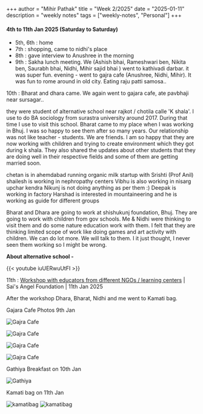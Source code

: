 +++
author = "Mihir Pathak"
title = "Week 2/2025"
date = "2025-01-11"
description = "weekly notes"
tags = ["weekly-notes", "Personal"]
+++

#### 4th to 11th Jan 2025 (Saturday to Saturday)


- 5th, 6th : home
- 7th : shopping, came to nidhi's place
- 8th : gave interview to Anushree in the morning 
- 9th : Sakha lunch meeting. We (Ashish bhai, Rameshwari ben, Nikita ben, Saurabh bhai, Nidhi, Mihir sajid bhai ) went to kathivadi darbar. it was super fun.
evening - went to gajra cafe (Anushree, Nidhi, Mihir). It was fun to rome around in old city. Eating raju patti samosa..


10th : Bharat and dhara came. We again went to gajara cafe, ate pavbhaji near sursagar..

they were student of alternative school near rajkot / chotila calle 'K shala'. I use to do BA sociology from surastra university around 2017. During that time I use to visit this school. Bharat came to my place when I was working in Bhuj. I was so happy to see them after so many years. Our relationship was not like teacher - students. We are friends. I am so happy that they are now working with children and trying to create environment which they got during k shala. They also shared the updates about other students that they are doing well in their respective fields and some of them are getting married soon. 

chetan is in ahemdabad running organic milk startup with Srishti (Prof Anil)
shailesh is working in nephropathy centers
Vibhu is also working in nisarg upchar kendra 
Nikunj is not doing anything as per them :)
Deepak is working in factory 
Harshad is interested in mountaineering and he is working as guide for different groups 

Bharat and Dhara are going to work at shishukunj foundation, Bhuj. They are going to work with children from gov schools. Me & Nidhi were thinking to visit them and do some nature education work with them. I felt that they are thinking limited scope of work like doing games and art activity with children. We can do lot more. We will talk to them. I it just thought, I never seen them working so I might be wrong. 

**About alternative school -** 

{{< youtube iuUERwuUtFI >}}

11th : [Workshop with educators from different NGOs / learning centers](https://www.instagram.com/p/DE0HQJvS3YC/?img_index=1) | Sai's Angel Foundation | 11th Jan 2025

After the workshop Dhara, Bharat, Nidhi and me went to Kamati bag. 
 
Gajara Cafe Photos 9th Jan 
 
![Gajra Cafe](/w2.2025/gajra1.jpeg)

![Gajra Cafe](/w2.2025/gajra2.jpeg)

![Gajra Cafe](/w2.2025/gajra3.jpeg)

![Gajra Cafe](/w2.2025/gajra4.jpeg)




Gathiya Breakfast on 10th Jan 

![Gathiya](/w2.2025/gathiya.jpeg)


Kamati bag on 11th Jan 

![kamatibag](/w2.2025/kamatibag1.jpeg)
![kamatibag](/w2.2025/kamatibag2.jpeg)


